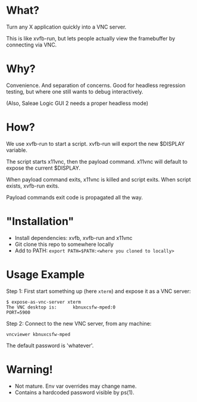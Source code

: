 # What?
Turn any X application quickly into a VNC server.

This is like xvfb-run, but lets people actually view the framebuffer by connecting via VNC.


# Why?
Convenience. And separation of concerns.
Good for headless regression testing, but where one still wants to debug interactively.

(Also, Saleae Logic GUI 2 needs a proper headless mode)


# How?
We use xvfb-run to start a script.
xvfb-run will export the new $DISPLAY variable.

The script starts x11vnc, then the payload command.
x11vnc will default to expose the current $DISPLAY.

When payload command exits, x11vnc is killed and script exits.
When script exists, xvfb-run exits.

Payload commands exit code is propagated all the way.


# "Installation"
* Install dependencies: xvfb, xvfb-run and x11vnc
* Git clone this repo to somewhere locally
* Add to PATH: `export PATH=$PATH:<where you cloned to locally>`


# Usage Example

Step 1: First start something up (here `xterm`) and expose it as a VNC server:
```
$ expose-as-vnc-server xterm
The VNC desktop is:      kbnuxcsfw-mped:0
PORT=5900
```

Step 2: Connect to the new VNC server, from any machine:
```
vncviewer kbnuxcsfw-mped
```

The default password is 'whatever'.


# Warning!
* Not mature. Env var overrides may change name.
* Contains a hardcoded password visible by ps(1).

